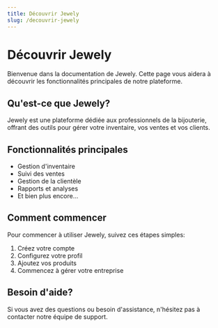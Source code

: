 ```yaml
---
title: Découvrir Jewely
slug: /decouvrir-jewely
---
```


# Découvrir Jewely

Bienvenue dans la documentation de Jewely. Cette page vous aidera à découvrir les fonctionnalités principales de notre plateforme.

## Qu'est-ce que Jewely?

Jewely est une plateforme dédiée aux professionnels de la bijouterie, offrant des outils pour gérer votre inventaire, vos ventes et vos clients.

## Fonctionnalités principales

- Gestion d'inventaire
- Suivi des ventes
- Gestion de la clientèle
- Rapports et analyses
- Et bien plus encore...

## Comment commencer

Pour commencer à utiliser Jewely, suivez ces étapes simples:

1. Créez votre compte
2. Configurez votre profil
3. Ajoutez vos produits
4. Commencez à gérer votre entreprise

## Besoin d'aide?

Si vous avez des questions ou besoin d'assistance, n'hésitez pas à contacter notre équipe de support.

